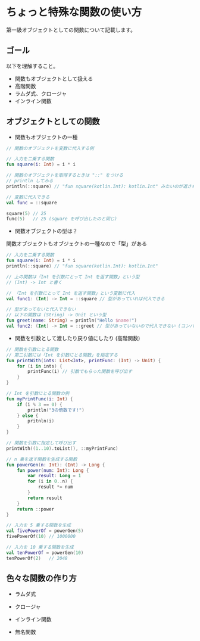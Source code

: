 # ちょっと特殊な関数の使い方

第一級オブジェクトとしての関数について記載します。

## ゴール

以下を理解すること。

* 関数もオブジェクトとして扱える
* 高階関数
* ラムダ式、クロージャ
* インライン関数

## オブジェクトとしての関数

* 関数もオブジェクトの一種

```kotlin
// 関数のオブジェクトを変数に代入する例

// 入力を二乗する関数
fun square(i: Int) = i * i

// 関数のオブジェクトを取得するときは "::" をつける
// println してみる
println(::square) // "fun square(kotlin.Int): kotlin.Int" みたいのが返される

// 変数に代入できる
val func = ::square

square(5) // 25
func(5)   // 25 (square を呼び出したのと同じ)
```

* 関数オブジェクトの型は？

関数オブジェクトもオブジェクトの一種なので「型」がある

```kotlin
// 入力を二乗する関数
fun square(i: Int) = i * i
println(::square) // "fun square(kotlin.Int): kotlin.Int"

// 上の関数は「Int を引数にとって Int を返す関数」という型
// (Int) -> Int と書く

// 「Int を引数にとって Int を返す関数」という変数に代入
val func1: (Int) -> Int = ::square // 型があっていれば代入できる

// 型があってないと代入できない
// 以下の関数は (String) -> Unit という型
fun greet(name: String) = println("Hello $name!")
val func2: (Int) -> Int = ::greet // 型があっていないので代入できない (コンパイルエラー)
```

* 関数を引数として渡したり戻り値にしたり (高階関数)

```kotlin
// 関数を引数にとる関数
// 第二引数には「Int を引数にとる関数」を指定する
fun printWith(ints: List<Int>, printFunc: (Int) -> Unit) {
    for (i in ints) {
        printFunc(i) // 引数でもらった関数を呼び出す
    }
}

// Int を引数にとる関数の例
fun myPrintFunc(i: Int) {
    if (i % 3 == 0) {
        println("3の倍数です!")
    } else {
        pritnln(i)
    }
}

// 関数を引数に指定して呼び出す
printWith((1..10).toList(), ::myPrintFunc)
```

```kotlin
// n 乗を返す関数を生成する関数
fun powerGen(n: Int): (Int) -> Long {
    fun power(num: Int): Long {
        var result: Long = 1
        for (i in 0..n) {
            result *= num
        }
        return result
    }
    return ::power
}

// 入力を 5 乗する関数を生成
val fivePowerOf = powerGen(5)
fivePowerOf(10) // 1000000

// 入力を 10 乗する関数を生成
val tenPowerOf = powerGen(10)
tenPowerOf(2)   // 2048
```

## 色々な関数の作り方

* ラムダ式

* クロージャ

* インライン関数

* 無名関数


